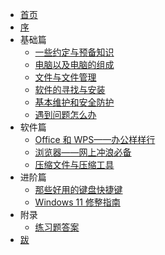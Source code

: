 - [首页](README.md)
- [序](missing/premble.md)
- 基础篇
  - [一些约定与预备知识](missing/first-things-first.md)
  - [电脑以及电脑的组成](missing/computer-and-its-components.md)
  - [文件与文件管理](missing/file-and-file-management.md)
  - [软件的寻找与安装](missing/software-installation.md)
  - [基本维护和安全防护](missing/basic-maintenance.md)
  - [遇到问题怎么办](missing/how-to-find-solutions.md)
- 软件篇
  - [Office 和 WPS——办公样样行](missing/office-and-wps.md)
  - [浏览器——网上冲浪必备](missing/browsers-and-how-to-choose.md)
  - [压缩文件与压缩工具](missing/archive-formats-and-tools.md)
- 进阶篇
  - [那些好用的键盘快捷键](missing/shortcut-keys.md)
  - [Windows 11 修整指南](missing/windows-11-optimization.md)
- 附录
  - [练习题答案](missing/answers.md)
- [跋](missing/afterwords.md)